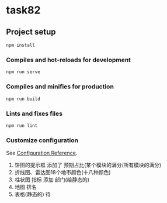 # task82

## Project setup
```
npm install
```

### Compiles and hot-reloads for development
```
npm run serve
```

### Compiles and minifies for production
```
npm run build
```

### Lints and fixes files
```
npm run lint
```

### Customize configuration
See [Configuration Reference](https://cli.vuejs.org/config/).

1. 饼图的提示框 添加了 预期占比(某个模块的满分/所有模块的满分)
2. 折线图、雷达图18个地市颜色(十八种颜色)
3. 柱状图  指标 添加 部门(给静态的)
4. 地图 排名
5. 表格(静态的)  待

